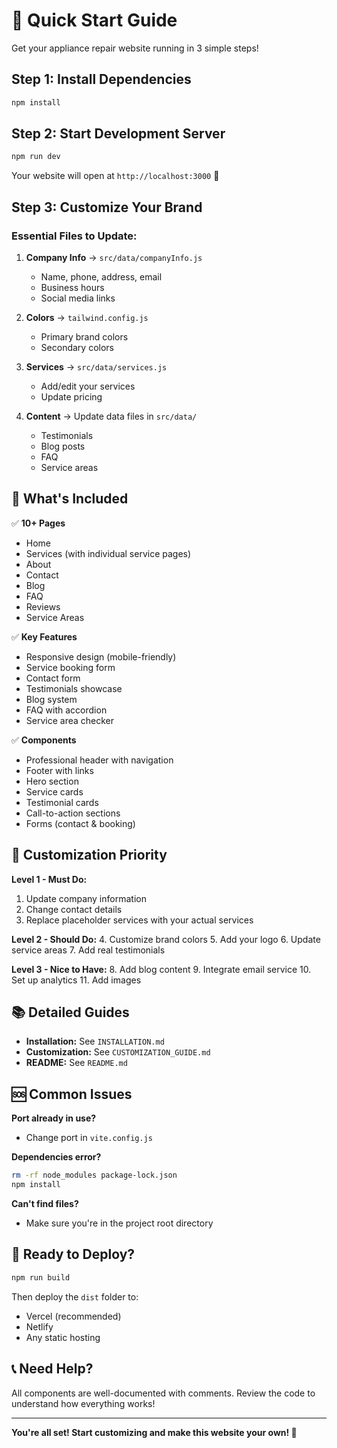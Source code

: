 # 🚀 Quick Start Guide

Get your appliance repair website running in 3 simple steps!

## Step 1: Install Dependencies

```bash
npm install
```

## Step 2: Start Development Server

```bash
npm run dev
```

Your website will open at `http://localhost:3000` 🎉

## Step 3: Customize Your Brand

### Essential Files to Update:

1. **Company Info** → `src/data/companyInfo.js`
   - Name, phone, address, email
   - Business hours
   - Social media links

2. **Colors** → `tailwind.config.js`
   - Primary brand colors
   - Secondary colors

3. **Services** → `src/data/services.js`
   - Add/edit your services
   - Update pricing

4. **Content** → Update data files in `src/data/`
   - Testimonials
   - Blog posts
   - FAQ
   - Service areas

## 📁 What's Included

✅ **10+ Pages**
- Home
- Services (with individual service pages)
- About
- Contact
- Blog
- FAQ
- Reviews
- Service Areas

✅ **Key Features**
- Responsive design (mobile-friendly)
- Service booking form
- Contact form
- Testimonials showcase
- Blog system
- FAQ with accordion
- Service area checker

✅ **Components**
- Professional header with navigation
- Footer with links
- Hero section
- Service cards
- Testimonial cards
- Call-to-action sections
- Forms (contact & booking)

## 🎨 Customization Priority

**Level 1 - Must Do:**
1. Update company information
2. Change contact details
3. Replace placeholder services with your actual services

**Level 2 - Should Do:**
4. Customize brand colors
5. Add your logo
6. Update service areas
7. Add real testimonials

**Level 3 - Nice to Have:**
8. Add blog content
9. Integrate email service
10. Set up analytics
11. Add images

## 📚 Detailed Guides

- **Installation:** See `INSTALLATION.md`
- **Customization:** See `CUSTOMIZATION_GUIDE.md`
- **README:** See `README.md`

## 🆘 Common Issues

**Port already in use?**
- Change port in `vite.config.js`

**Dependencies error?**
```bash
rm -rf node_modules package-lock.json
npm install
```

**Can't find files?**
- Make sure you're in the project root directory

## 🚢 Ready to Deploy?

```bash
npm run build
```

Then deploy the `dist` folder to:
- Vercel (recommended)
- Netlify
- Any static hosting

## 📞 Need Help?

All components are well-documented with comments. Review the code to understand how everything works!

---

**You're all set! Start customizing and make this website your own! 🎉**

